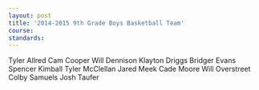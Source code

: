 ```yaml
---
layout: post
title: '2014-2015 9th Grade Boys Basketball Team'
course: 
standards:
---
```


Tyler Allred 
Cam Cooper 
Will Dennison 
Klayton Driggs 
Bridger Evans 
Spencer Kimball 
Tyler McClellan 
Jared Meek 
Cade Moore 
Will Overstreet 
Colby Samuels 
Josh Taufer 